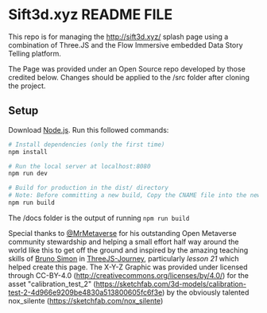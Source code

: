 

# Sift3d.xyz README FILE

This repo is for managing the http://sift3d.xyz/ splash page using a combination of Three.JS and the Flow Immersive embedded Data Story Telling platform. 

The Page was provided under an Open Source repo developed by those credited below. Changes should be applied to the /src folder after cloning the project.


## Setup
Download [Node.js](https://nodejs.org/en/download/).
Run this followed commands:

``` bash
# Install dependencies (only the first time)
npm install

# Run the local server at localhost:8080
npm run dev

# Build for production in the dist/ directory
# Note: Before committing a new build, Copy the CNAME file into the new builds /docs folder 
npm run build


```

The /docs folder is the output of running `npm run build` 

Special thanks to [@MrMetaverse](https://alton.tech/) for his outstanding Open Metaverse community stewardship and helping a small effort half way around the world like this to get off the ground and inspired by the amazing teaching skills of [Bruno Simon](https://bruno-simon.com/) in [ThreeJS-Journey](https://threejs-journey.com/), particularly _lesson 21_ which helped create this page. The X-Y-Z Graphic was provided under licensed through CC-BY-4.0 (http://creativecommons.org/licenses/by/4.0/) for the asset "calibration_test_2" (https://sketchfab.com/3d-models/calibration-test-2-4d966e9209be4830a513800605fc6f3e) by the obviously talented nox_silente (https://sketchfab.com/nox_silente)  








